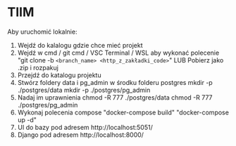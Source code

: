# TIIM

Aby uruchomić lokalnie:

1. Wejdź do kalalogu gdzie chce mieć projekt
2. Wejdź w cmd / git cmd / VSC Terminal / WSL aby wykonać polecenie
   "git clone -b `<branch_name> <http_z_zakładki_code>`"
   LUB
   Pobierz jako .zip i rozpakuj
3. Przejdź do katalogu projektu
4. Stwórz foldery data i pg_admin w środku folderu postgres
   mkdir -p ./postgres/data
   mkdir -p ./postgres/pg_admin
5. Nadaj im uprawnienia
   chmod -R 777 ./postgres/data
   chmod -R 777 ./postgres/pg_admin
6. Wykonaj polecenia compose
   "docker-compose build"
   "docker-compose up -d"
7. UI do bazy pod adresem http://localhost:5051/
8. Django pod adresem http://localhost:8000/

